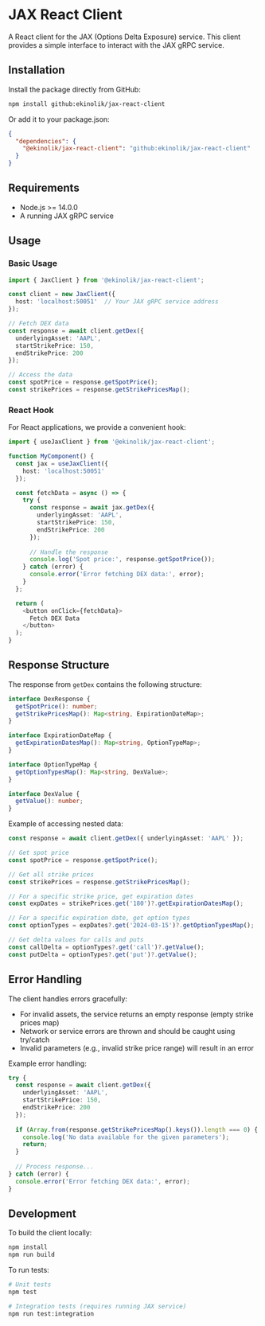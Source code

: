 # JAX React Client

A React client for the JAX (Options Delta Exposure) service. This client provides a simple interface to interact with the JAX gRPC service.

## Installation

Install the package directly from GitHub:

```bash
npm install github:ekinolik/jax-react-client
```

Or add it to your package.json:
```json
{
  "dependencies": {
    "@ekinolik/jax-react-client": "github:ekinolik/jax-react-client"
  }
}
```

## Requirements

- Node.js >= 14.0.0
- A running JAX gRPC service

## Usage

### Basic Usage

```typescript
import { JaxClient } from '@ekinolik/jax-react-client';

const client = new JaxClient({
  host: 'localhost:50051'  // Your JAX gRPC service address
});

// Fetch DEX data
const response = await client.getDex({
  underlyingAsset: 'AAPL',
  startStrikePrice: 150,
  endStrikePrice: 200
});

// Access the data
const spotPrice = response.getSpotPrice();
const strikePrices = response.getStrikePricesMap();
```

### React Hook

For React applications, we provide a convenient hook:

```typescript
import { useJaxClient } from '@ekinolik/jax-react-client';

function MyComponent() {
  const jax = useJaxClient({
    host: 'localhost:50051'
  });

  const fetchData = async () => {
    try {
      const response = await jax.getDex({
        underlyingAsset: 'AAPL',
        startStrikePrice: 150,
        endStrikePrice: 200
      });
      
      // Handle the response
      console.log('Spot price:', response.getSpotPrice());
    } catch (error) {
      console.error('Error fetching DEX data:', error);
    }
  };

  return (
    <button onClick={fetchData}>
      Fetch DEX Data
    </button>
  );
}
```

## Response Structure

The response from `getDex` contains the following structure:

```typescript
interface DexResponse {
  getSpotPrice(): number;
  getStrikePricesMap(): Map<string, ExpirationDateMap>;
}

interface ExpirationDateMap {
  getExpirationDatesMap(): Map<string, OptionTypeMap>;
}

interface OptionTypeMap {
  getOptionTypesMap(): Map<string, DexValue>;
}

interface DexValue {
  getValue(): number;
}
```

Example of accessing nested data:

```typescript
const response = await client.getDex({ underlyingAsset: 'AAPL' });

// Get spot price
const spotPrice = response.getSpotPrice();

// Get all strike prices
const strikePrices = response.getStrikePricesMap();

// For a specific strike price, get expiration dates
const expDates = strikePrices.get('180')?.getExpirationDatesMap();

// For a specific expiration date, get option types
const optionTypes = expDates?.get('2024-03-15')?.getOptionTypesMap();

// Get delta values for calls and puts
const callDelta = optionTypes?.get('call')?.getValue();
const putDelta = optionTypes?.get('put')?.getValue();
```

## Error Handling

The client handles errors gracefully:

- For invalid assets, the service returns an empty response (empty strike prices map)
- Network or service errors are thrown and should be caught using try/catch
- Invalid parameters (e.g., invalid strike price range) will result in an error

Example error handling:

```typescript
try {
  const response = await client.getDex({
    underlyingAsset: 'AAPL',
    startStrikePrice: 150,
    endStrikePrice: 200
  });
  
  if (Array.from(response.getStrikePricesMap().keys()).length === 0) {
    console.log('No data available for the given parameters');
    return;
  }
  
  // Process response...
} catch (error) {
  console.error('Error fetching DEX data:', error);
}
```

## Development

To build the client locally:

```bash
npm install
npm run build
```

To run tests:

```bash
# Unit tests
npm test

# Integration tests (requires running JAX service)
npm run test:integration
``` 